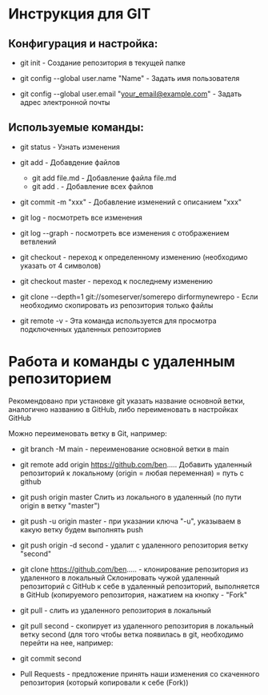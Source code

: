 # Инструкция для GIT

## Конфигурация и настройка: 

- git init - Создание репозитория в текущей папке  

- git config --global user.name "Name" - Задать имя пользователя

- git config --global user.email "your_email@example.com" - Задать адрес электронной почты

## Используемые команды:

- git status - Узнать изменения

- git add - Добавдение файлов
    
    - git add file.md - Добавление файла file.md
    - git add . - Добавление всех файлов

- git commit -m "xxx" - Добавление изменений с описанием "xxx"

- git log - посмотреть все изменения

- git log --graph - посмотреть все изменения c отображением ветвлений

- git checkout - переход к определенному изменению (необходимо указать от 4 символов)

- git checkout master - переход к последнему изменению

- git clone --depth=1 git://someserver/somerepo dirformynewrepo - Если необходимо скопировать из репозитория только файлы

- git remote -v - Эта команда используется для просмотра подключенных удаленных репозиториев

# Работа и команды с удаленным репозиторием

Рекомендовано при установке git указать название основной ветки, аналогично названию в GitHub,
либо переименовать в настройках GitHub 

Можно переименовать ветку в Git, например:
- git branch -M main - переименование основной ветки в main

- git remote add origin https://github.com/ben.....
Добавить удаленный репозиторий к локальному (origin = любая переменная) = путь с github

- git push origin master
Слить из локального в удаленный (по пути origin  в ветку "master")
- git push -u origin master - при указании ключа "-u", указываем в какую ветку будем выполнять push
- git push origin -d second - удалит с удаленного репозитория ветку "second"

- git clone https://github.com/ben..... - клонирование репозитория из удаленного в локальный
Склонировать чужой удаленный репозиторий с GitHub к себе в удаленный репозиторий, выполняется в GitHub (копируемого репозитория,
нажатием на кнопку - "Fork"

- git pull - слить из удаленного репозитория в локальный
- git pull second - скопирует из удаленного репозитория в локальный ветку second
(для того чтобы ветка появилась в git, необходимо перейти на нее, например: 
- git commit second

- Pull Requests - предложение принять наши изменения со скаченного репозитория (который копировали к себе (Fork))
